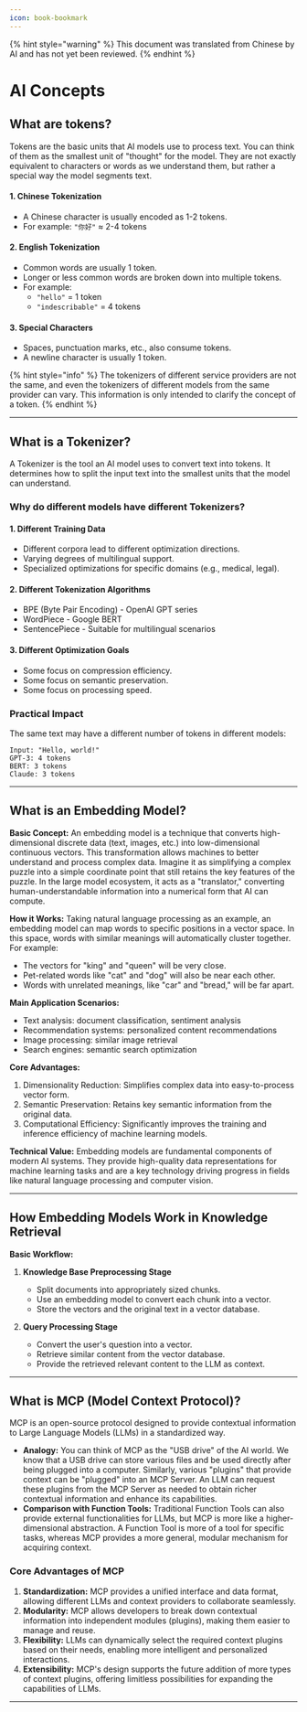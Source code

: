 ```yaml
---
icon: book-bookmark
---
```


{% hint style="warning" %}
This document was translated from Chinese by AI and has not yet been reviewed.
{% endhint %}

# AI Concepts

## What are tokens?

Tokens are the basic units that AI models use to process text. You can think of them as the smallest unit of "thought" for the model. They are not exactly equivalent to characters or words as we understand them, but rather a special way the model segments text.

#### 1. Chinese Tokenization

*   A Chinese character is usually encoded as 1-2 tokens.
*   For example: `"你好"` ≈ 2-4 tokens

#### 2. English Tokenization

*   Common words are usually 1 token.
*   Longer or less common words are broken down into multiple tokens.
*   For example:
    *   `"hello"` = 1 token
    *   `"indescribable"` = 4 tokens

#### 3. Special Characters

*   Spaces, punctuation marks, etc., also consume tokens.
*   A newline character is usually 1 token.

{% hint style="info" %}
The tokenizers of different service providers are not the same, and even the tokenizers of different models from the same provider can vary. This information is only intended to clarify the concept of a token.
{% endhint %}

***

## What is a Tokenizer?

A Tokenizer is the tool an AI model uses to convert text into tokens. It determines how to split the input text into the smallest units that the model can understand.

### Why do different models have different Tokenizers?

#### 1. Different Training Data

*   Different corpora lead to different optimization directions.
*   Varying degrees of multilingual support.
*   Specialized optimizations for specific domains (e.g., medical, legal).

#### 2. Different Tokenization Algorithms

*   BPE (Byte Pair Encoding) - OpenAI GPT series
*   WordPiece - Google BERT
*   SentencePiece - Suitable for multilingual scenarios

#### 3. Different Optimization Goals

*   Some focus on compression efficiency.
*   Some focus on semantic preservation.
*   Some focus on processing speed.

### Practical Impact

The same text may have a different number of tokens in different models:

```
Input: "Hello, world!"
GPT-3: 4 tokens
BERT: 3 tokens
Claude: 3 tokens
```

***

## What is an Embedding Model?

**Basic Concept:** An embedding model is a technique that converts high-dimensional discrete data (text, images, etc.) into low-dimensional continuous vectors. This transformation allows machines to better understand and process complex data. Imagine it as simplifying a complex puzzle into a simple coordinate point that still retains the key features of the puzzle. In the large model ecosystem, it acts as a "translator," converting human-understandable information into a numerical form that AI can compute.

**How it Works:** Taking natural language processing as an example, an embedding model can map words to specific positions in a vector space. In this space, words with similar meanings will automatically cluster together. For example:

*   The vectors for "king" and "queen" will be very close.
*   Pet-related words like "cat" and "dog" will also be near each other.
*   Words with unrelated meanings, like "car" and "bread," will be far apart.

**Main Application Scenarios:**

*   Text analysis: document classification, sentiment analysis
*   Recommendation systems: personalized content recommendations
*   Image processing: similar image retrieval
*   Search engines: semantic search optimization

**Core Advantages:**

1.  Dimensionality Reduction: Simplifies complex data into easy-to-process vector form.
2.  Semantic Preservation: Retains key semantic information from the original data.
3.  Computational Efficiency: Significantly improves the training and inference efficiency of machine learning models.

**Technical Value:** Embedding models are fundamental components of modern AI systems. They provide high-quality data representations for machine learning tasks and are a key technology driving progress in fields like natural language processing and computer vision.

***

## How Embedding Models Work in Knowledge Retrieval

**Basic Workflow:**

1.  **Knowledge Base Preprocessing Stage**
    *   Split documents into appropriately sized chunks.
    *   Use an embedding model to convert each chunk into a vector.
    *   Store the vectors and the original text in a vector database.

2.  **Query Processing Stage**
    *   Convert the user's question into a vector.
    *   Retrieve similar content from the vector database.
    *   Provide the retrieved relevant content to the LLM as context.

***

## **What is MCP (Model Context Protocol)?**

MCP is an open-source protocol designed to provide contextual information to Large Language Models (LLMs) in a standardized way.

*   **Analogy:** You can think of MCP as the "USB drive" of the AI world. We know that a USB drive can store various files and be used directly after being plugged into a computer. Similarly, various "plugins" that provide context can be "plugged" into an MCP Server. An LLM can request these plugins from the MCP Server as needed to obtain richer contextual information and enhance its capabilities.
*   **Comparison with Function Tools:** Traditional Function Tools can also provide external functionalities for LLMs, but MCP is more like a higher-dimensional abstraction. A Function Tool is more of a tool for specific tasks, whereas MCP provides a more general, modular mechanism for acquiring context.

### **Core Advantages of MCP**

1.  **Standardization:** MCP provides a unified interface and data format, allowing different LLMs and context providers to collaborate seamlessly.
2.  **Modularity:** MCP allows developers to break down contextual information into independent modules (plugins), making them easier to manage and reuse.
3.  **Flexibility:** LLMs can dynamically select the required context plugins based on their needs, enabling more intelligent and personalized interactions.
4.  **Extensibility:** MCP's design supports the future addition of more types of context plugins, offering limitless possibilities for expanding the capabilities of LLMs.

***
